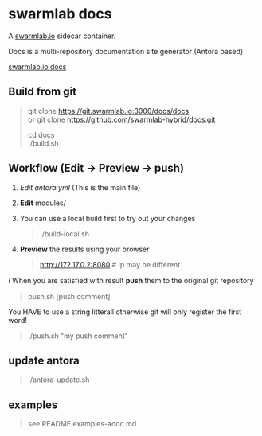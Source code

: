 # swarmlab docs

A [swarmlab.io](http://www.swarmlab.io) sidecar container.

Docs is a multi-repository documentation site generator (Antora based)

[swarmlab.io docs](http://docs.swarmlab.io/SwarmLab-HowTos/swarmlab/docs/swarmlab/docs/index.html)

## Build from git

> git clone https://git.swarmlab.io:3000/docs/docs  
> or
> git clone https://github.com/swarmlab-hybrid/docs.git
>
> cd docs  
> ./build.sh  
>
>

## Workflow (Edit -> Preview -> push)

1. *Edit antora.yml* (This is the main file)

2. **Edit** modules/

3. You can use a local build first to try out your changes

    >
    > ./build-local.sh
    >

4. **Preview** the results using your browser 

    >
    > http://172.17.0.2:8080 # ip may be different
    >


:information_source: When you are satisfied with result **push** them to the original git repository 

>
> push.sh [push comment]
>
        
You HAVE to use a string litterall otherwise git will only register the first word!
        
>
> ./push.sh "my push comment"
>
    
## update antora
    
>
> ./antora-update.sh
>

## examples 

>
> see README.examples-adoc.md
>

